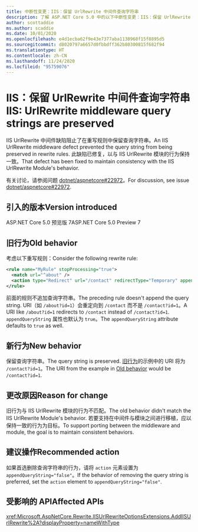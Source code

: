 ```yaml
---
title: 中断性变更：IIS：保留 UrlRewrite 中间件查询字符串
description: 了解 ASP.NET Core 5.0 中的以下中断性变更：IIS：保留 UrlRewrite 中间件查询字符串
author: scottaddie
ms.author: scaddie
ms.date: 10/01/2020
ms.openlocfilehash: e4d1ecba62f9e43e7377aba1138968f15f8895d5
ms.sourcegitcommit: d8020797a6657d0fbbdff362b80300815f682f94
ms.translationtype: HT
ms.contentlocale: zh-CN
ms.lasthandoff: 11/24/2020
ms.locfileid: "95759076"
---
```

# <a name="iis-urlrewrite-middleware-query-strings-are-preserved"></a><span data-ttu-id="9cfdf-103">IIS：保留 UrlRewrite 中间件查询字符串</span><span class="sxs-lookup"><span data-stu-id="9cfdf-103">IIS: UrlRewrite middleware query strings are preserved</span></span>

<span data-ttu-id="9cfdf-104">IIS UrlRewrite 中间件缺陷阻止了在重写规则中保留查询字符串。</span><span class="sxs-lookup"><span data-stu-id="9cfdf-104">An IIS UrlRewrite middleware defect prevented the query string from being preserved in rewrite rules.</span></span> <span data-ttu-id="9cfdf-105">此缺陷已修复，以与 IIS UrlRewrite 模块的行为保持一致。</span><span class="sxs-lookup"><span data-stu-id="9cfdf-105">That defect has been fixed to maintain consistency with the IIS UrlRewrite Module's behavior.</span></span>

<span data-ttu-id="9cfdf-106">有关讨论，请参阅问题 [dotnet/aspnetcore#22972](https://github.com/dotnet/aspnetcore/issues/22972)。</span><span class="sxs-lookup"><span data-stu-id="9cfdf-106">For discussion, see issue [dotnet/aspnetcore#22972](https://github.com/dotnet/aspnetcore/issues/22972).</span></span>

## <a name="version-introduced"></a><span data-ttu-id="9cfdf-107">引入的版本</span><span class="sxs-lookup"><span data-stu-id="9cfdf-107">Version introduced</span></span>

<span data-ttu-id="9cfdf-108">ASP.NET Core 5.0 预览版 7</span><span class="sxs-lookup"><span data-stu-id="9cfdf-108">ASP.NET Core 5.0 Preview 7</span></span>

## <a name="old-behavior"></a><span data-ttu-id="9cfdf-109">旧行为</span><span class="sxs-lookup"><span data-stu-id="9cfdf-109">Old behavior</span></span>

<span data-ttu-id="9cfdf-110">考虑以下重写规则：</span><span class="sxs-lookup"><span data-stu-id="9cfdf-110">Consider the following rewrite rule:</span></span>

```xml
<rule name="MyRule" stopProcessing="true">
  <match url="^about" />
  <action type="Redirect" url="/contact" redirectType="Temporary" appendQueryString="true" />
</rule>
```

<span data-ttu-id="9cfdf-111">前面的规则不追加查询字符串。</span><span class="sxs-lookup"><span data-stu-id="9cfdf-111">The preceding rule doesn't append the query string.</span></span> <span data-ttu-id="9cfdf-112">URI（如 `/about?id=1`）会重定向到 `/contact` 而不是 `/contact?id=1`。</span><span class="sxs-lookup"><span data-stu-id="9cfdf-112">A URI like `/about?id=1` redirects to `/contact` instead of `/contact?id=1`.</span></span> <span data-ttu-id="9cfdf-113">`appendQueryString` 属性也默认为 `true`。</span><span class="sxs-lookup"><span data-stu-id="9cfdf-113">The `appendQueryString` attribute defaults to `true` as well.</span></span>

## <a name="new-behavior"></a><span data-ttu-id="9cfdf-114">新行为</span><span class="sxs-lookup"><span data-stu-id="9cfdf-114">New behavior</span></span>

<span data-ttu-id="9cfdf-115">保留查询字符串。</span><span class="sxs-lookup"><span data-stu-id="9cfdf-115">The query string is preserved.</span></span> <span data-ttu-id="9cfdf-116">[旧行为](#old-behavior)的示例中的 URI 将为 `/contact?id=1`。</span><span class="sxs-lookup"><span data-stu-id="9cfdf-116">The URI from the example in [Old behavior](#old-behavior) would be `/contact?id=1`.</span></span>

## <a name="reason-for-change"></a><span data-ttu-id="9cfdf-117">更改原因</span><span class="sxs-lookup"><span data-stu-id="9cfdf-117">Reason for change</span></span>

<span data-ttu-id="9cfdf-118">旧行为与 IIS UrlRewrite 模块的行为不匹配。</span><span class="sxs-lookup"><span data-stu-id="9cfdf-118">The old behavior didn't match the IIS UrlRewrite Module's behavior.</span></span> <span data-ttu-id="9cfdf-119">若要支持在中间件与模块之间进行移植，应以保持一致的行为为目标。</span><span class="sxs-lookup"><span data-stu-id="9cfdf-119">To support porting between the middleware and module, the goal is to maintain consistent behaviors.</span></span>

## <a name="recommended-action"></a><span data-ttu-id="9cfdf-120">建议操作</span><span class="sxs-lookup"><span data-stu-id="9cfdf-120">Recommended action</span></span>

<span data-ttu-id="9cfdf-121">如果首选删除查询字符串的行为，请将 `action` 元素设置为 `appendQueryString="false"`。</span><span class="sxs-lookup"><span data-stu-id="9cfdf-121">If the behavior of removing the query string is preferred, set the `action` element to `appendQueryString="false"`.</span></span>

## <a name="affected-apis"></a><span data-ttu-id="9cfdf-122">受影响的 API</span><span class="sxs-lookup"><span data-stu-id="9cfdf-122">Affected APIs</span></span>

<xref:Microsoft.AspNetCore.Rewrite.IISUrlRewriteOptionsExtensions.AddIISUrlRewrite%2A?displayProperty=nameWithType>

<!--

### Category

ASP.NET Core

### Affected APIs

`Overload:Microsoft.AspNetCore.Rewrite.IISUrlRewriteOptionsExtensions.AddIISUrlRewrite`

-->
